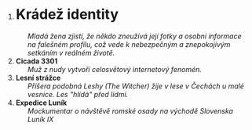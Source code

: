  <ol>
	 <li><h1>Krádež identity</h1>
		<ul>
			<i>Mladá žena zjistí, že někdo zneužívá její fotky a osobní informace na falešném profilu, což vede k nebezpečným a znepokojivým setkáním v reálném životě.</i>
		</ul>
	<li><b>Cicada 3301</b>
		<ul>
			<i>Muž z nudy vytvoří celosvětový internetový fenomén.</i>
		</ul>
	<li><b>Lesní strážce</b>
		<ul>
			<i>Příšera podobná Leshy (The Witcher) žije v lese v Čechách u malé vesnice. Les "hlídá" před lidmi.</i>
		</ul>
	<li><b>Expedice Luník</b>
		<ul>
			<i>Mockumentar o návštěvě romské osady na východě Slovenska Luník IX</i>
		</ul>
</ol>
